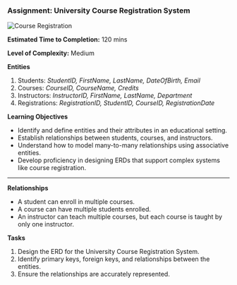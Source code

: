 ### Assignment: University Course Registration System



![Course Registration]()


**Estimated Time to Completion:** 120 mins

**Level of Complexity:** Medium

**Entities**
1. Students: *StudentID, FirstName, LastName, DateOfBirth, Email*
2. Courses: *CourseID, CourseName, Credits*
3. Instructors: *InstructorID, FirstName, LastName, Department*
4. Registrations: *RegistrationID, StudentID, CourseID, RegistrationDate*


**Learning Objectives**
- Identify and define entities and their attributes in an educational setting.
- Establish relationships between students, courses, and instructors.
- Understand how to model many-to-many relationships using associative entities.
- Develop proficiency in designing ERDs that support complex systems like course registration.

---

**Relationships**
- A student can enroll in multiple courses.
- A course can have multiple students enrolled.
- An instructor can teach multiple courses, but each course is taught by only one instructor.

**Tasks**
1. Design the ERD for the University Course Registration System.
2. Identify primary keys, foreign keys, and relationships between the entities.
3. Ensure the relationships are accurately represented.